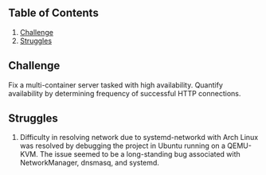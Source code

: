 ## Table of Contents
1. [Challenge](README.md#challenge)
2. [Struggles](README.md#struggles)

## Challenge
Fix a multi-container server tasked with high availability. Quantify availability by determining frequency of successful HTTP connections.
## Struggles
1. Difficulty in resolving network due to systemd-networkd with Arch Linux was resolved by debugging the project in Ubuntu running on a QEMU-KVM. The issue seemed to be a long-standing bug associated with NetworkManager, dnsmasq, and systemd.

